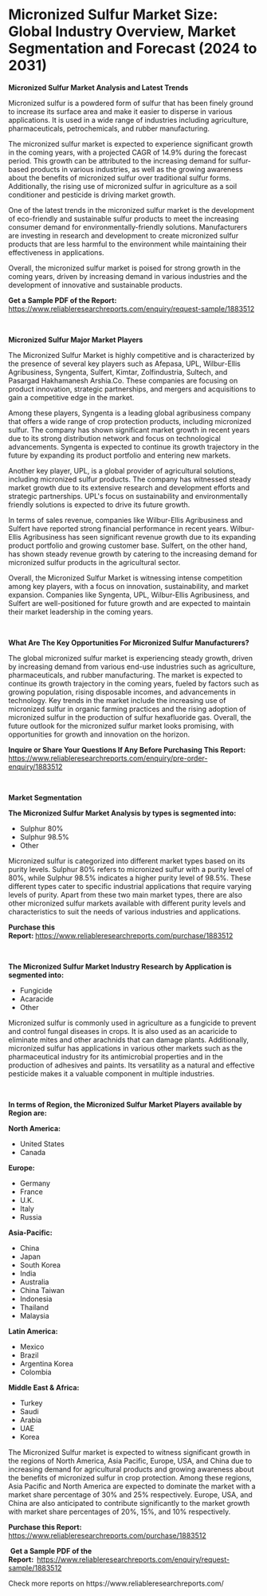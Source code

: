 <p><h1>Micronized Sulfur Market Size: Global Industry Overview, Market Segmentation and Forecast (2024 to 2031)</h1></p><p><strong>Micronized Sulfur Market Analysis and Latest Trends</strong></p>
<p><p>Micronized sulfur is a powdered form of sulfur that has been finely ground to increase its surface area and make it easier to disperse in various applications. It is used in a wide range of industries including agriculture, pharmaceuticals, petrochemicals, and rubber manufacturing.</p><p>The micronized sulfur market is expected to experience significant growth in the coming years, with a projected CAGR of 14.9% during the forecast period. This growth can be attributed to the increasing demand for sulfur-based products in various industries, as well as the growing awareness about the benefits of micronized sulfur over traditional sulfur forms. Additionally, the rising use of micronized sulfur in agriculture as a soil conditioner and pesticide is driving market growth.</p><p>One of the latest trends in the micronized sulfur market is the development of eco-friendly and sustainable sulfur products to meet the increasing consumer demand for environmentally-friendly solutions. Manufacturers are investing in research and development to create micronized sulfur products that are less harmful to the environment while maintaining their effectiveness in applications.</p><p>Overall, the micronized sulfur market is poised for strong growth in the coming years, driven by increasing demand in various industries and the development of innovative and sustainable products.</p></p>
<p><strong>Get a Sample PDF of the Report:&nbsp;</strong> <a href="https://www.reliableresearchreports.com/enquiry/request-sample/1883512">https://www.reliableresearchreports.com/enquiry/request-sample/1883512</a></p>
<p>&nbsp;</p>
<p><strong>Micronized Sulfur Major Market Players</strong></p>
<p><p>The Micronized Sulfur Market is highly competitive and is characterized by the presence of several key players such as Afepasa, UPL, Wilbur-Ellis Agribusiness, Syngenta, Sulfert, Kimtar, Zolfindustria, Sultech, and Pasargad Hakhamanesh Arshia.Co. These companies are focusing on product innovation, strategic partnerships, and mergers and acquisitions to gain a competitive edge in the market.</p><p>Among these players, Syngenta is a leading global agribusiness company that offers a wide range of crop protection products, including micronized sulfur. The company has shown significant market growth in recent years due to its strong distribution network and focus on technological advancements. Syngenta is expected to continue its growth trajectory in the future by expanding its product portfolio and entering new markets.</p><p>Another key player, UPL, is a global provider of agricultural solutions, including micronized sulfur products. The company has witnessed steady market growth due to its extensive research and development efforts and strategic partnerships. UPL's focus on sustainability and environmentally friendly solutions is expected to drive its future growth.</p><p>In terms of sales revenue, companies like Wilbur-Ellis Agribusiness and Sulfert have reported strong financial performance in recent years. Wilbur-Ellis Agribusiness has seen significant revenue growth due to its expanding product portfolio and growing customer base. Sulfert, on the other hand, has shown steady revenue growth by catering to the increasing demand for micronized sulfur products in the agricultural sector.</p><p>Overall, the Micronized Sulfur Market is witnessing intense competition among key players, with a focus on innovation, sustainability, and market expansion. Companies like Syngenta, UPL, Wilbur-Ellis Agribusiness, and Sulfert are well-positioned for future growth and are expected to maintain their market leadership in the coming years.</p></p>
<p>&nbsp;</p>
<p><strong>What Are The Key Opportunities For Micronized Sulfur Manufacturers?</strong></p>
<p><p>The global micronized sulfur market is experiencing steady growth, driven by increasing demand from various end-use industries such as agriculture, pharmaceuticals, and rubber manufacturing. The market is expected to continue its growth trajectory in the coming years, fueled by factors such as growing population, rising disposable incomes, and advancements in technology. Key trends in the market include the increasing use of micronized sulfur in organic farming practices and the rising adoption of micronized sulfur in the production of sulfur hexafluoride gas. Overall, the future outlook for the micronized sulfur market looks promising, with opportunities for growth and innovation on the horizon.</p></p>
<p><strong>Inquire or Share Your Questions If Any Before Purchasing This Report:</strong> <a href="https://www.reliableresearchreports.com/enquiry/pre-order-enquiry/1883512">https://www.reliableresearchreports.com/enquiry/pre-order-enquiry/1883512</a></p>
<p>&nbsp;</p>
<p><strong>Market Segmentation</strong></p>
<p><strong>The Micronized Sulfur Market Analysis by types is segmented into:</strong></p>
<p><ul><li>Sulphur 80%</li><li>Sulphur 98.5%</li><li>Other</li></ul></p>
<p><p>Micronized sulfur is categorized into different market types based on its purity levels. Sulphur 80% refers to micronized sulfur with a purity level of 80%, while Sulphur 98.5% indicates a higher purity level of 98.5%. These different types cater to specific industrial applications that require varying levels of purity. Apart from these two main market types, there are also other micronized sulfur markets available with different purity levels and characteristics to suit the needs of various industries and applications.</p></p>
<p><strong>Purchase this Report:&nbsp;</strong><a href="https://www.reliableresearchreports.com/purchase/1883512">https://www.reliableresearchreports.com/purchase/1883512</a></p>
<p>&nbsp;</p>
<p><strong>The Micronized Sulfur Market Industry Research by Application is segmented into:</strong></p>
<p><ul><li>Fungicide</li><li>Acaracide</li><li>Other</li></ul></p>
<p><p>Micronized sulfur is commonly used in agriculture as a fungicide to prevent and control fungal diseases in crops. It is also used as an acaricide to eliminate mites and other arachnids that can damage plants. Additionally, micronized sulfur has applications in various other markets such as the pharmaceutical industry for its antimicrobial properties and in the production of adhesives and paints. Its versatility as a natural and effective pesticide makes it a valuable component in multiple industries.</p></p>
<p>&nbsp;</p>
<p><strong>In terms of Region, the Micronized Sulfur Market Players available by Region are:</strong></p>
<p>
    <p> <strong> North America: </strong>
        <ul>
            <li>United States</li>
            <li>Canada</li>
        </ul>
        </p> 
    <p> <strong> Europe: </strong>
        <ul>
            <li>Germany</li>
            <li>France</li>
            <li>U.K.</li>
            <li>Italy</li>
            <li>Russia</li>
        </ul>
        </p> 
    <p> <strong> Asia-Pacific: </strong>
        <ul>
            <li>China</li>
            <li>Japan</li>
            <li>South Korea</li>
            <li>India</li>
            <li>Australia</li>
            <li>China Taiwan</li>
            <li>Indonesia</li>
            <li>Thailand</li>
            <li>Malaysia</li>
        </ul>
        </p> 
    <p> <strong> Latin America: </strong>
        <ul>
            <li>Mexico</li>
            <li>Brazil</li>
            <li>Argentina Korea</li>
            <li>Colombia</li>
        </ul>
        </p> 
    <p> <strong> Middle East & Africa: </strong>
        <ul>
            <li>Turkey</li>
            <li>Saudi</li>
            <li>Arabia</li>
            <li>UAE</li>
            <li>Korea</li>
        </ul>
    </p>
    </p>
<p><p>The Micronized Sulfur market is expected to witness significant growth in the regions of North America, Asia Pacific, Europe, USA, and China due to increasing demand for agricultural products and growing awareness about the benefits of micronized sulfur in crop protection. Among these regions, Asia Pacific and North America are expected to dominate the market with a market share percentage of 30% and 25% respectively. Europe, USA, and China are also anticipated to contribute significantly to the market growth with market share percentages of 20%, 15%, and 10% respectively.</p></p>
<p><strong>Purchase this Report: </strong><a href="https://www.reliableresearchreports.com/purchase/1883512">https://www.reliableresearchreports.com/purchase/1883512</a></p>
<p>&nbsp;<strong>Get a Sample PDF of the Report:&nbsp;&nbsp;</strong><a href="https://www.reliableresearchreports.com/enquiry/request-sample/1883512">https://www.reliableresearchreports.com/enquiry/request-sample/1883512</a></p>
<p><strong></strong></p>
<p>Check more reports on https://www.reliableresearchreports.com/</p>